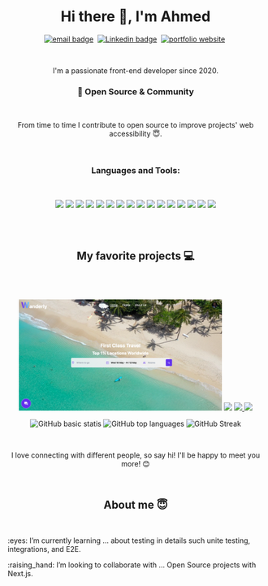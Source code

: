 <p>
<h1 align="center">Hi there 👋, I'm Ahmed</h1>
</p>
<p align="center">
<a href="mailto:ahmedtakeshy7@email.com"><img src="https://img.shields.io/badge/Gmail-D14836?style=for-the-badge&logo=gmail&logoColor=white" alt="email badge" /></a>&nbsp;
<a href="https://www.linkedin.com/in/ahmedabdelsamiee/" target="_blank"><img src="https://img.shields.io/badge/LinkedIn-0077B5?style=for-the-badge&logo=linkedin&logoColor=white" alt="Linkedin badge"/></a>&nbsp;
<a href="https://Takeshy.tech" target="_blank"><img src="https://img.shields.io/badge/Portfolio-%23000000.svg?style=for-the-badge&logo=firefox&logoColor=#FF7139" alt="portfolio website"></a>&nbsp;
</p>
<br/>


<p align="center">I'm a passionate front-end developer since 2020.</p>

<h3 align="center">💟 Open Source & Community</h3>

<br />

<p align="center" >From time to time I contribute to open source to improve projects' web accessibility 😇.</p>

<br />

<h3 align="center">Languages and Tools:</h3>

<br />

<p align="center">
<img src="https://img.shields.io/badge/HTML5-E34F26?style=for-the-badge&logo=html5&logoColor=white" />
<img src="https://img.shields.io/badge/-css3-1572B6?&style=for-the-badge&logo=css3&logoColor=white" />  
<img src="https://img.shields.io/badge/-javascript-F7DF1E?&style=for-the-badge&logo=javascript&logoColor=black" />
<img src="https://img.shields.io/badge/TypeScript-007ACC?style=for-the-badge&logo=typescript&logoColor=white" />
<img src="https://img.shields.io/badge/-ReactJS-grey?&style=for-the-badge&logo=react&logoColor=61DAFB" />
<img src="https://img.shields.io/badge/React_Router-CA4245?style=for-the-badge&logo=react-router&logoColor=white"/>
<img src="https://img.shields.io/badge/Next-black?style=for-the-badge&logo=next.js&logoColor=white"/>
<img src="https://img.shields.io/badge/Prisma-3982CE?style=for-the-badge&logo=Prisma&logoColor=white" />
<img src="https://img.shields.io/badge/Redux-593D88?style=for-the-badge&logo=redux&logoColor=white"/>
<img src="https://img.shields.io/badge/Bootstrap-563D7C?style=for-the-badge&logo=bootstrap&logoColor=white" />
<img src="https://img.shields.io/badge/Tailwind_CSS-38B2AC?style=for-the-badge&logo=tailwind-css&logoColor=white"/>
<img src="https://img.shields.io/badge/Sass-CC6699?style=for-the-badge&logo=sass&logoColor=white" />
<img src="https://img.shields.io/badge/npm-CB3837?style=for-the-badge&logo=npm&logoColor=white" /> 
<img src="https://img.shields.io/badge/-Git-F05032?&style=for-the-badge&logo=git&logoColor=white" /> 
<img src="https://img.shields.io/badge/github-%23121011.svg?style=for-the-badge&logo=github&logoColor=white" />
<img src="https://img.shields.io/badge/Jest-323330?style=for-the-badge&logo=Jest&logoColor=white"/>  
</p>

<br />
<br />
<h2 align="center">My favorite projects 💻</h2>
<br />
<br />

<p align="center">
  <img width="400" src="https://github.com/AhmedTakeshy/Wanderly/blob/master/public/wanderly.png" />
  <img width="400" src="https://github.com/AhmedTakeshy/HoReCa/blob/master/public/images/horeca-main%20sec.png" />
  
 <a href="https://github.com/AhmedTakeshy/Wanderly">
  <img align="" src="https://github-readme-stats.vercel.app/api/pin/?username=AhmedTakeshy&repo=Wanderly&theme=tokyonight" />
</a>
  <a href="https://github.com/AhmedTakeshy/Horeca">
    <img align="" src="https://github-readme-stats.vercel.app/api/pin/?username=AhmedTakeshy&repo=Horeca&theme=tokyonight" />
  </a>
</p>
<p align="center">
<img src="https://github-readme-stats.vercel.app/api?username=AhmedTakeshy&theme=radical&show_icons=true&hide_border=true&count_private=true" alt="GitHub basic statis"/>
<img src="https://github-readme-stats.vercel.app/api/top-langs/?username=AhmedTakeshy&theme=radical&show_icons=true&hide_border=true&layout=compact" alt="GitHub top languages" width="355"/>
<img src="https://streak-stats.demolab.com?user=AhmedTakeshy&theme=radical" alt="GitHub Streak"  />
</p>

<br />
<p align="center">
I love connecting with different people, so say hi! I'll be happy to meet you more! 😊
</p>

<br />
<h2 align="center">About me 😇</h2>
<br />
<p>:eyes: I’m currently learning ... about testing in details such unite testing, integrations, and E2E.</p>
<p>:raising_hand: I’m looking to collaborate with ... Open Source projects with Next.js.</p>
